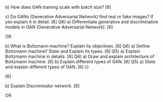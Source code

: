 
b) How does GAN training scale with batch size? [6]

c) Do GANs (Generative Adversarial Network) find real or fake images? If
yes explain it in detail. [6]
Q6) a) Differentiate generative and discriminative models in GAN (Generative
Adversarial Network). [6]

OR

b) What is Boltzmann machine? Explain its objectives. [6]
Q6) a) Define Boltzmann machine? State and Explain its types. [6]
Q5) a) Explain Boltzmann machine in details. [6]
Q6) a) Draw and explain architecture of Boltzmann machine. [6]
b) Explain different types of GAN. [6]
Q5) a) State and explain different types of GAN. [6]
c) 

[6]

b) Explain Discriminator network. [6]


OR

